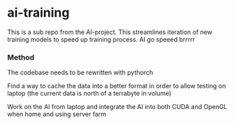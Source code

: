 # ai-training

This is a sub repo from the AI-project. This streamlines iteration of new training models to speed up training process. AI go speeed brrrrr

### Method

The codebase needs to be rewritten with pythorch

Find a way to cache the data into a better format in order to allow testing on laptop (the current data is north of a terrabyte in volume)

Work on the AI from laptop and integrate the AI into both CUDA and OpenGL when home and using server farm


